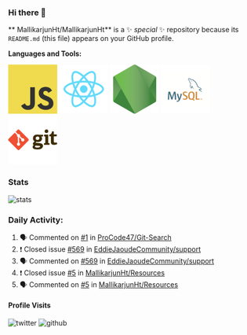 ### Hi there 👋


** MallikarjunHt/MallikarjunHt** is a ✨ _special_ ✨ repository because its `README.md` (this file) appears on your GitHub profile.

**Languages and Tools:**  

<code><img height="100" src="https://raw.githubusercontent.com/github/explore/80688e429a7d4ef2fca1e82350fe8e3517d3494d/topics/javascript/javascript.png"></code>
<code><img height="100" src="https://raw.githubusercontent.com/github/explore/80688e429a7d4ef2fca1e82350fe8e3517d3494d/topics/react/react.png"></code>
<code><img height="100" src="https://raw.githubusercontent.com/github/explore/80688e429a7d4ef2fca1e82350fe8e3517d3494d/topics/nodejs/nodejs.png"></code>
<code><img height="100" src="https://raw.githubusercontent.com/github/explore/80688e429a7d4ef2fca1e82350fe8e3517d3494d/topics/mysql/mysql.png"></code>
<code><img height="100" src="https://raw.githubusercontent.com/github/explore/80688e429a7d4ef2fca1e82350fe8e3517d3494d/topics/git/git.png"></code>  

### Stats

![stats](https://github-readme-stats.vercel.app/api?username=MallikarjunHt&theme=tokyonight&count_private=true")

### **Daily Activity:**  

<!--START_SECTION:activity-->
1. 🗣 Commented on [#1](https://github.com/ProCode47/Git-Search/issues/1) in [ProCode47/Git-Search](https://github.com/ProCode47/Git-Search)
2. ❗️ Closed issue [#569](https://github.com/EddieJaoudeCommunity/support/issues/569) in [EddieJaoudeCommunity/support](https://github.com/EddieJaoudeCommunity/support)
3. 🗣 Commented on [#569](https://github.com/EddieJaoudeCommunity/support/issues/569) in [EddieJaoudeCommunity/support](https://github.com/EddieJaoudeCommunity/support)
4. ❗️ Closed issue [#5](https://github.com/MallikarjunHt/Resources/issues/5) in [MallikarjunHt/Resources](https://github.com/MallikarjunHt/Resources)
5. 🗣 Commented on [#5](https://github.com/MallikarjunHt/Resources/issues/5) in [MallikarjunHt/Resources](https://github.com/MallikarjunHt/Resources)
<!--END_SECTION:activity-->

#### Profile Visits 
![twitter](https://img.shields.io/twitter/follow/MallikarjunHt?label=Twitter&logo=twitter&style=for-the-badge)
![github](https://img.shields.io/github/followers/MallikarjunHt?label=Followers&logo=GitHub&style=for-the-badge)
